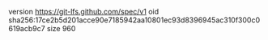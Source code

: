 version https://git-lfs.github.com/spec/v1
oid sha256:17ce2b5d201acce90e7185942aa10801ec93d8396945ac310f300c0619acb9c7
size 960

